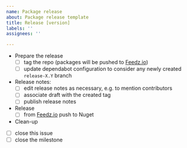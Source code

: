 ```yaml
---
name: Package release
about: Package release template
title: Release [version]
labels: ''
assignees: ''

---
```


- Prepare the release
  - [ ] tag the repo (packages will be pushed to [Feedz.io](link-to-feed))
  - [ ] update dependabot configuration to consider any newly created `release-X.Y` branch 
- Release notes:
  - [ ] edit release notes as necessary, e.g. to mention contributors
  - [ ] associate draft with the created tag
  - [ ] publish release notes
- Release
  - [ ] from [Feedz.io](link-to-feed) push to Nuget
- Clean-up
- [ ] close this issue
- [ ] close the milestone
